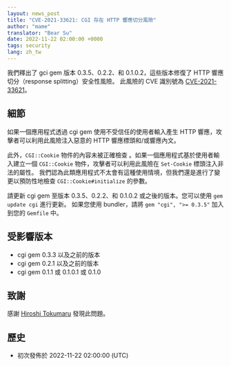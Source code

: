 ```yaml
---
layout: news_post
title: "CVE-2021-33621: CGI 存在 HTTP 響應切分風險"
author: "mame"
translator: "Bear Su"
date: 2022-11-22 02:00:00 +0000
tags: security
lang: zh_tw
---
```


我們釋出了 gci gem 版本 0.3.5、0.2.2、和 0.1.0.2，這些版本修復了 HTTP 響應切分（response splitting）安全性風險。
此風險的 CVE 識別號為 [CVE-2021-33621](https://www.cve.org/CVERecord?id=CVE-2021-33621)。

## 細節

如果一個應用程式透過 cgi gem 使用不受信任的使用者輸入產生 HTTP 響應，攻擊者可以利用此風險注入惡意的 HTTP 響應標頭和/或響應內文。

此外，`CGI::Cookie` 物件的內容未被正確檢查 。如果一個應用程式基於使用者輸入建立一個 `CGI::Cookie` 物件，攻擊者可以利用此風險在 `Set-Cookie` 標頭注入非法的屬性。
我們認為此類應用程式不太會有這種使用情境，但我們還是進行了變更以預防性地檢查 `CGI::Cookie#initialize` 的參數。

請更新 cgi gem 至版本 0.3.5、0.2.2、和 0.1.0.2 或之後的版本。您可以使用 `gem update cgi` 進行更新。
如果您使用 bundler，請將 `gem "cgi", ">= 0.3.5"` 加入到您的 `Gemfile` 中。

## 受影響版本

* cgi gem 0.3.3 以及之前的版本
* cgi gem 0.2.1 以及之前的版本
* cgi gem 0.1.1 或 0.1.0.1 或 0.1.0

## 致謝

感謝 [Hiroshi Tokumaru](https://hackerone.com/htokumaru?type=user) 發現此問題。

## 歷史

* 初次發佈於 2022-11-22 02:00:00 (UTC)
